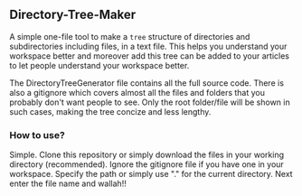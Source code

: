 ## Directory-Tree-Maker

A simple one-file tool to make a `tree` structure of directories and subdirectories including files, in a text file. This helps you understand your workspace better and moreover
add this tree can be added to your articles to let people understand your workspace better.

The DirectoryTreeGenerator file contains all the full source code. There is also a gitignore which covers almost all the files and folders that you probably don't want people to see.
Only the root folder/file will be shown in such cases, making the tree concize and less lengthy.

### How to use?

Simple. Clone this repository or simply download the files in your working directory (recommended). Ignore the gitignore file if you have one in your workspace. Specify the path or
simply use "." for the current directory. Next enter the file name and wallah!!
